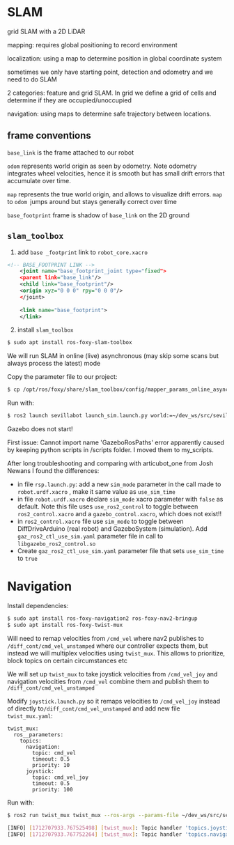 # SLAM

grid SLAM with a 2D LiDAR

mapping: requires global positioning to record environment

localization: using a map to determine position in global coordinate system

sometimes we only have starting point, detection and odometry and we need to do SLAM

2 categories: feature and grid SLAM. In grid we define a grid of cells and determine if they are occupied/unoccupied

navigation: using maps to determine safe trajectory between locations.

## frame conventions

`base_link` is the frame attached to our robot

`odom` represents world origin as seen by odometry. Note odometry integrates wheel velocities, hence it is smooth but has small drift errors that accumulate over time.

`map` represents the true world origin,  and allows to visualize drift errors. `map` to `odom `jumps around but stays generally correct over time 

`base_footprint` frame is shadow of `base_link` on the 2D ground

## `slam_toolbox`

1.  add `base _footprint` link to `robot_core.xacro`

```xml
<!-- BASE_FOOTPRINT LINK -->
    <joint name="base_footprint_joint type="fixed">
    <parent link="base_link"/>
    <child link="base_footprint"/>
    <origin xyz="0 0 0" rpy="0 0 0"/>
    </joint>
    
    <link name="base_footprint">
    </link>
```

2. install `slam_toolbox`

```bash
$ sudo apt install ros-foxy-slam-toolbox
```

We will run SLAM in online (live) asynchronous (may skip some scans but always process the latest) mode

Copy the parameter file to our project:

```bash
$ cp /opt/ros/foxy/share/slam_toolbox/config/mapper_params_online_async.yaml sevillabot/sevillabot/config/
```

Run with:

```bash
$ ros2 launch sevillabot launch_sim.launch.py world:=~/dev_ws/src/sevillabot/worlds/obstacles.world
```

Gazebo does not start!

First issue: Cannot import name 'GazeboRosPaths' error apparently caused by keeping python scripts in /scripts folder. I moved them to my_scripts.

After long troubleshooting and comparing with articubot_one from Josh Newans I found the differences:

* in file `rsp.launch.py`: add a new `sim_mode` parameter in the call made to `robot.urdf.xacro` , make it same value as `use_sim_time`
* in file `robot.urdf.xacro` declare `sim_mode` xacro parameter with `false` as default. Note this file uses `use_ros2_control` to toggle between `ros2_control.xacro` and a `gazebo_control.xacro`, which does not exist!!
* in `ros2_control.xacro` file use `sim_mode` to toggle between DiffDriveArduino (real robot) and GazeboSystem (simulation). Add `gaz_ros2_ctl_use_sim.yaml` parameter file in call to `libgazebo_ros2_control.so`
* Create `gaz_ros2_ctl_use_sim.yaml` parameter file that sets `use_sim_time` to  `true`



# Navigation

Install dependencies:

```bash
$ sudo apt install ros-foxy-navigation2 ros-foxy-nav2-bringup
$ sudo apt install ros-foxy-twist-mux
```

Will need to remap velocities from `/cmd_vel` where nav2 publishes to `/diff_cont/cmd_vel_unstamped` where our controller expects them, but instead we will multiplex velocities using `twist_mux`. This allows to prioritize, block topics on certain circumstances etc

We will set up `twist_mux` to take joystick velocities from `/cmd_vel_joy` and navigation velocities from `/cmd_vel` combine them and publish them to `/diff_cont/cmd_vel_unstamped` 

Modify   `joystick.launch.py` so it remaps velocities to  `/cmd_vel_joy` instead of directly to`/diff_cont/cmd_vel_unstamped` and add new file `twist_mux.yaml`:

```
twist_mux:
  ros__parameters:
    topics:
      navigation:
        topic: cmd_vel
        timeout: 0.5
        priority: 10
      joystick:
        topic: cmd_vel_joy
        timeout: 0.5
        priority: 100
```

Run with:

```bash
$ ros2 run twist_mux twist_mux --ros-args --params-file ~/dev_ws/src/sevillabot/config/twist_mux.yaml -r cmd_vel_out:=diff_cont/cmd_vel_unstamped

[INFO] [1712707933.767525498] [twist_mux]: Topic handler 'topics.joystick' subscribed to topic 'cmd_vel_joy': timeout = 0.500000s , priority = 100.
[INFO] [1712707933.767752264] [twist_mux]: Topic handler 'topics.navigation' subscribed to topic 'cmd_vel': timeout = 0.500000s , priority = 10.
```

